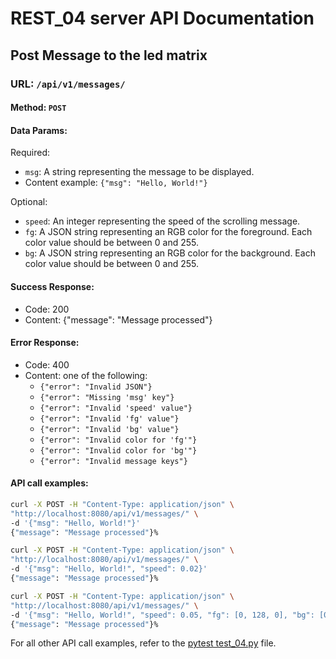 <!-- markdownlint-disable MD024 MD026 -->

# REST_04 server API Documentation

## Post Message to the led matrix

### URL: `/api/v1/messages/`

#### Method: `POST`

#### Data Params:

Required:

- `msg`: A string representing the message to be displayed.
- Content example: `{"msg": "Hello, World!"}`

Optional:

- `speed`: An integer representing the speed of the scrolling message.
- `fg`: A JSON string representing an RGB color for the foreground. Each color value should be between 0 and 255.
- `bg`: A JSON string representing an RGB color for the background. Each color value should be between 0 and 255.

#### Success Response:

- Code: 200
- Content: {"message": "Message processed"}

#### Error Response:

- Code: 400
- Content: one of the following:
  - `{"error": "Invalid JSON"}`
  - `{"error": "Missing 'msg' key"}`
  - `{"error": "Invalid 'speed' value"}`
  - `{"error": "Invalid 'fg' value"}`
  - `{"error": "Invalid 'bg' value"}`
  - `{"error": "Invalid color for 'fg'"}`
  - `{"error": "Invalid color for 'bg'"}`
  - `{"error": "Invalid message keys"}`

#### API call examples:

```bash
curl -X POST -H "Content-Type: application/json" \
"http://localhost:8080/api/v1/messages/" \
-d '{"msg": "Hello, World!"}'
{"message": "Message processed"}%
```

```bash
curl -X POST -H "Content-Type: application/json" \
"http://localhost:8080/api/v1/messages/" \
-d '{"msg": "Hello, World!", "speed": 0.02}'
{"message": "Message processed"}%
```

```bash
curl -X POST -H "Content-Type: application/json" \
"http://localhost:8080/api/v1/messages/" \
-d '{"msg": "Hello, World!", "speed": 0.05, "fg": [0, 128, 0], "bg": [0, 0, 64]}'
{"message": "Message processed"}%
```

For all other API call examples, refer to the [pytest test_04.py](../test_04.py) file.
